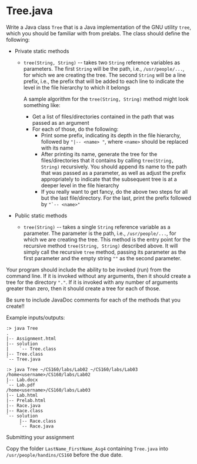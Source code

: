 Tree.java
=========

Write a Java class `Tree` that is a Java implementation of the GNU utility
`tree`, which you should be familiar with from prelabs.
The class should define the following:

* Private static methods
  * `tree(String, String)` -- takes two `String` reference variables as
    parameters. The first `String` will be the path, i.e.,
    `/usr/people/...`, for which we are creating the tree. The second
    `String` will be a line prefix, i.e., the prefix that will be added to each
    line to indicate the level in the file hierarchy to which it belongs

    A sample algorithm for the `tree(String, String)` method might
    look something like:
    * Get a list of files/directories contained in the path that was passed as
      an argument
    * For each of those, do the following:
      * Print some prefix, indicating its depth in the file hierarchy, followed
        by `"|-- <name> "`, where `<name>` should be replaced with its name
      * After printing its name, generate the tree for the files/directories
        that it contains by calling `tree(String, String)` recursively. You
        should append its name to the path that was passed as a parameter, as
        well as adjust the prefix appropriately to indicate that the subsequent
        tree is at a deeper level in the file hierarchy
      * If you really want to get fancy, do the above two steps for all but the
        last file/directory. For the last, print the prefix followed by
        `` "`-- <name>" ``

* Public static methods
  * `tree(String)` -- takes a single `String` reference variable as a parameter.
    The parameter is the path, i.e., `/usr/people/...`, for which we are
    creating the tree. This method is the entry point for the recursive method
    `tree(String, String)` described above. It will simply call the recursive
    `tree` method, passing its parameter as the first parameter and the empty
    string `""` as the second parameter.

Your program should include the ability to be invoked (run) from the command
line. If it is invoked without any arguments, then it should create a tree for
the directory `"."`. If it is invoked with any number of arguments greater than
zero, then it should create a tree for each of those.

Be sure to include JavaDoc comments for each of the methods that you create!!

Example inputs/outputs:

```
:> java Tree
.
|-- Assignment.html
|-- solution
|    `-- Tree.class
|-- Tree.class
`-- Tree.java

:> java Tree ~/CS160/labs/Lab02 ~/CS160/labs/Lab03
/home<username>/CS160/labs/Lab02
|-- Lab.docx
`-- Lab.pdf
/home<username>/CS160/labs/Lab03
|-- Lab.html
|-- Prelab.html
|-- Race.java
|-- Race.class
`-- solution
     |-- Race.class
     `-- Race.java
```

Submitting your assignment

Copy the folder `LastName_FirstName_Asg4` containing `Tree.java` into
`/usr/people/handins/CS160` before the due date.
